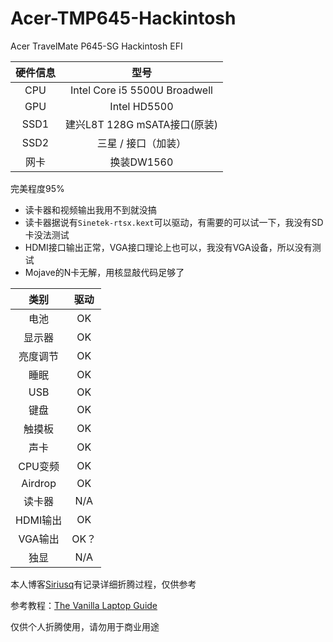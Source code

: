 # Acer-TMP645-Hackintosh
Acer TravelMate P645-SG Hackintosh EFI

硬件信息|型号
:-:|:-:
CPU|Intel Core i5 5500U Broadwell
GPU|Intel HD5500
SSD1|建兴L8T 128G mSATA接口(原装)
SSD2|三星 / 接口（加装）
网卡|换装DW1560

完美程度95%

- 读卡器和视频输出我用不到就没搞
- 读卡器据说有`Sinetek-rtsx.kext`可以驱动，有需要的可以试一下，我没有SD卡没法测试
- HDMI接口输出正常，VGA接口理论上也可以，我没有VGA设备，所以没有测试
- Mojave的N卡无解，用核显敲代码足够了

类别|驱动
:-:|:-:
电池|OK
显示器|OK
亮度调节|OK
睡眠|OK
USB|OK
键盘|OK
触摸板|OK
声卡|OK
CPU变频|OK
Airdrop|OK
读卡器|N/A
HDMI输出|OK
VGA输出|OK？
独显|N/A

本人博客[Siriusq](https://siriusq.top/%E7%AC%94%E8%AE%B0%E6%9C%AC%E6%94%B9%E9%80%A0%E8%AE%A1%E5%88%92.html)有记录详细折腾过程，仅供参考

参考教程：[The Vanilla Laptop Guide](https://fewtarius.gitbook.io/laptopguide/)

仅供个人折腾使用，请勿用于商业用途
